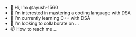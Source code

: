 - 👋 Hi, I’m @ayush-1560
- 👀 I’m interested in mastering a coding language with DSA
- 🌱 I’m currently learning C++ with DSA
- 💞️ I’m looking to collaborate on ...
- 📫 How to reach me ...

<!---
ayush-1560/ayush-1560 is a ✨ special ✨ repository because its `README.md` (this file) appears on your GitHub profile.
You can click the Preview link to take a look at your changes.
--->
